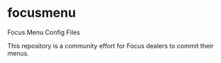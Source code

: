 # focusmenu
Focus Menu Config Files


This repository is a community effort for Focus dealers to commit their menus.
